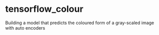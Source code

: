 # tensorflow_colour

Building a model that predicts the coloured form of a gray-scaled image with auto encoders
